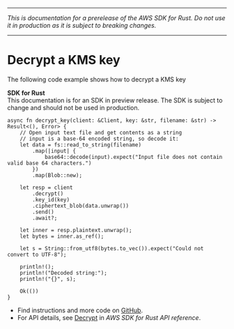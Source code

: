 --------

 *This is documentation for a prerelease of the AWS SDK for Rust\. Do not use it in production as it is subject to breaking changes\.* 

--------

# Decrypt a KMS key<a name="kms_Decrypt_rust_topic"></a>

The following code example shows how to decrypt a KMS key

**SDK for Rust**  
This documentation is for an SDK in preview release\. The SDK is subject to change and should not be used in production\.
  

```
async fn decrypt_key(client: &Client, key: &str, filename: &str) -> Result<(), Error> {
    // Open input text file and get contents as a string
    // input is a base-64 encoded string, so decode it:
    let data = fs::read_to_string(filename)
        .map(|input| {
            base64::decode(input).expect("Input file does not contain valid base 64 characters.")
        })
        .map(Blob::new);

    let resp = client
        .decrypt()
        .key_id(key)
        .ciphertext_blob(data.unwrap())
        .send()
        .await?;

    let inner = resp.plaintext.unwrap();
    let bytes = inner.as_ref();

    let s = String::from_utf8(bytes.to_vec()).expect("Could not convert to UTF-8");

    println!();
    println!("Decoded string:");
    println!("{}", s);

    Ok(())
}
```
+  Find instructions and more code on [GitHub](https://github.com/awsdocs/aws-doc-sdk-examples/tree/main/.rust_alpha/kms#code-examples)\. 
+  For API details, see [Decrypt](https://awslabs.github.io/aws-sdk-rust/) in *AWS SDK for Rust API reference*\. 